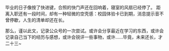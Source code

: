 毕业的日子像按了快进键，合照的快门声还在回响着，寝室的风扇已经停了。
距离入职还有一段时间，却有一种轻微的空壳感：校园体验卡已到期，消息提示音不曾停歇，人生的清单却还在长。

那么，谨以此文，记录公众号的一次尝试。或许会分享最近在学习的东西，或许会记录自己当下的经历与感想，或许会锐评一些事物，或许......毕竟，未来还长，才二十三~



